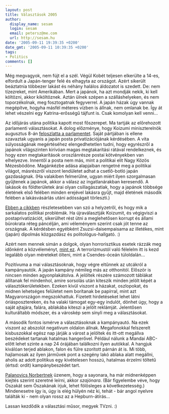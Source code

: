 ```yaml
---
layout: post
title: Választások 2005
author:
  display_name: sesam
  login: sesam
  email: petersz@me.com
  url: http://sesam.hu
date: '2005-09-11 19:39:35 +0200'
date_gmt: '2005-09-11 10:39:35 +0200'
tags:
- Politics
comments: []
---
```


Még megvagyok, nem fújt el a szél. Végül Kobét teljesen elkerülte a 14-es, elfordult a Japán-tenger felé és elhagyta az országot. Azért sikerült beáztatnia többezer lakást és néhány halálos áldozatot is szedett. De: nem tízezreket, mint Amerikában. Mert a japánok, ha azt mondják nekik, ki kell költözni, akkor kiköltöznek. Aztán ülnek szépen a szálláshelyeken, és nem toporzékolnak, meg fosztogatnak fegyverrel. A japán házak úgy vannak megépítve, hogyha másfél méteres vízben is állnak, nem omlanak be. Így át lehet vészelni egy Katrina-erősségű tájfunt is. Csak komolyan kell venni...

Az időjárás utána politika kapott most főszerepet. Ma tartják az előrehozott parlamenti választásokat. A dolog előzménye, hogy Koizumi miniszterelnök augusztus 8-án [feloszlatta a parlamentet](http://www.nol.hu/cikk/373075). Saját pártjában is ellene szavaztak ugyanis a japán posta privatizációjának kérdésében. A vita súlyosságának megértéséhez elengedhetetlen tudni, hogy egyrészről a japánok világszinten kirívóan magas megtakarítási rátával rendelkeznek, és hogy ezen megtakarítások oroszlánrésze postai kötvényekben van elhelyezve. Innentől a posta nem más, mint a politikai elit Nagy Közös Mézesbödöne. Magánkézbe adása alapjaiban rengetné meg a politikai világot, másrészről viszont lendületet adhat a csetlő-botló japán gazdaságnak. (Ha valakiben felmerülne, ugyan miért ilyen szorgalmasan gyűjtenek a japánok, akkor a válasz az ingatlanárakban keresendő. A lakások és földterületek árai olyan csillagászatiak, hogy a japánok többsége életének első felében minden erejével lakásra gyűjt, majd életének második felében a lakásvásárlás utáni adósságait törleszti.)

[Ebben a cikkben](http://www.nol.hu/cikk/374675) részletesebben van szó a helyzetről, és hogy mik a sarkalatos politikai problémák. Ha újraválasztják Koizumit, és végigviszi a postaprivatizációt, sikerülhet rést ütni a meglehetősen korrupt és állami bürokrata réteg páncélján, ami véleményem szerint csak jót tenne az országnak. A kérdésben egyébként Zsuzsi-daisempaisama az illetékes, mint (japán) dipolmás közgazdász és politológus-hallgató. :)

Azért nem mennek simán a dolgok, olyan horrorisztikus esetek rázzák meg időnként a közvéleményt, [mint ez](http://www.nol.hu/cikk/376293). A terrorizmustól való félelelm itt is kezd legalább olyan méreteket ölteni, mint a Csendes-óceán túloldalán...

Pozitívuma a mai választásoknak, hogy végre eltűnnek az utcákról a kampányautók. A japán kampány némileg más az otthonitól. Először is nincsen minden agyonplakátolva. A jelöltek részére számozott táblákat állítanak fel mindenhol, amire sorsolás után kiteszik minden jelölt képét a választókerületekben. Ezeken kívül viszont a házakat, oszlopokat, és midnen lehetséges felületet nem borítanak be papírral, mint azt Magyarországon megszokhattuk. Fizetett hirdetéseket lehet látni óriásposztereken, és ha valaki támogat egy-egy indulót, dönhet úgy, hogy a saját ajtajára, falára, ablakába kiteszi a jelölt reklámját. Jelentősen kulturáltabb módszer, és a városkép sem sínyli meg a választásokat.

A második fontos ismérve a választásoknak a kampányautó. Na ezek viszont az abszolút negatívum oldalon állnak. Megafonokkal felszerelt kisbuszokkal egész nap járják a várost a jelöltek és itt-ott megállva beszédeket tartanak hatalmas hangerővel. Például nálunk a Mandai ABC-előtt lehet szinte a nap 24 órájában találkozni ilyen autókkal. A hangjuk kiválóan terjed ablakon, falon és fülre szorított párnán át is. Mi több, hajlamosak az ilyen járművek pont a szegény lakó ablaka alatt megállni, aholis az adott politikus egy kivételesen hosszú, hatalmas érzelmi töltetű (értsd: ordít) kampánybeszédet tart.

[Palanovics Norbertnek](http://www.nol.hu/cikk/376106) üzenem, hogy a sayonara, ha már midnenképpen kiejtés szerint szeretné leírni, akkor _szajónara_. (Bár figyelembe véve, hogy Oszakát sem Ószakának írjuk, lehet fölösleges a következetesség.) Mindenesetre így is, úgy is elég hülyén néz ki, tehát - bár angol nyelvre találták ki - nem olyan rossz az a Hepburn-átírás...

Lassan kezdődik a választási műsor, megyek TVzni. :)

